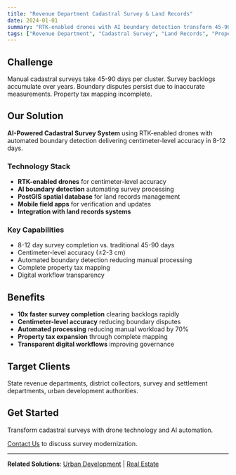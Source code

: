 ```yaml
---
title: "Revenue Department Cadastral Survey & Land Records"
date: 2024-01-01
summary: "RTK-enabled drones with AI boundary detection transform 45-90 day survey processes into 8-12 day operations, achieving centimeter-level accuracy for comprehensive backlog clearance."
tags: ["Revenue Department", "Cadastral Survey", "Land Records", "Property Mapping", "Survey Automation"]
---
```


## Challenge

Manual cadastral surveys take 45-90 days per cluster. Survey backlogs accumulate over years. Boundary disputes persist due to inaccurate measurements. Property tax mapping incomplete.

## Our Solution

**AI-Powered Cadastral Survey System** using RTK-enabled drones with automated boundary detection delivering centimeter-level accuracy in 8-12 days.

### Technology Stack

- **RTK-enabled drones** for centimeter-level accuracy
- **AI boundary detection** automating survey processing
- **PostGIS spatial database** for land records management
- **Mobile field apps** for verification and updates
- **Integration with land records systems**

### Key Capabilities

- 8-12 day survey completion vs. traditional 45-90 days
- Centimeter-level accuracy (±2-3 cm)
- Automated boundary detection reducing manual processing
- Complete property tax mapping
- Digital workflow transparency

## Benefits

- **10x faster survey completion** clearing backlogs rapidly
- **Centimeter-level accuracy** reducing boundary disputes
- **Automated processing** reducing manual workload by 70%
- **Property tax expansion** through complete mapping
- **Transparent digital workflows** improving governance

## Target Clients

State revenue departments, district collectors, survey and settlement departments, urban development authorities.

## Get Started

Transform cadastral surveys with drone technology and AI automation.

[Contact Us](/contact/) to discuss survey modernization.

---

**Related Solutions**: [Urban Development](/use-cases/urban-development/) | [Real Estate](/use-cases/real-estate/)
